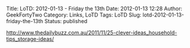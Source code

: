 Title: LoTD: 2012-01-13 - Friday the 13th
Date: 2012-01-13 12:28
Author: GeekFortyTwo
Category: Links, LoTD
Tags: LoTD
Slug: lotd-2012-01-13-friday-the-13th
Status: published

<http://www.thedailybuzz.com.au/2011/11/25-clever-ideas_household-tips_storage-ideas/>
